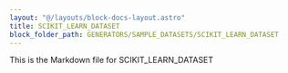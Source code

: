 ```yaml
---
layout: "@/layouts/block-docs-layout.astro"
title: SCIKIT_LEARN_DATASET
block_folder_path: GENERATORS/SAMPLE_DATASETS/SCIKIT_LEARN_DATASET
---
```


This is the Markdown file for SCIKIT_LEARN_DATASET

